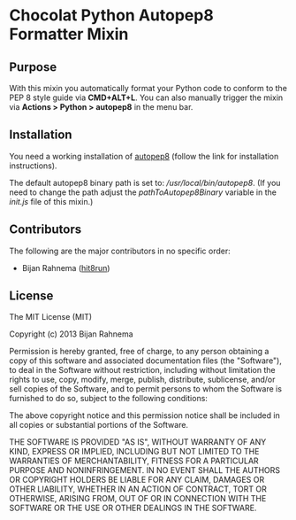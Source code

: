 # Chocolat Python Autopep8 Formatter Mixin

## Purpose
With this mixin you automatically format your Python code to conform to the PEP 8 style guide via **CMD+ALT+L**.
You can also manually trigger the mixin via **Actions > Python > autopep8** in the menu bar.


## Installation
You need a working installation of [autopep8](https://github.com/hhatto/autopep8) (follow the link for installation instructions).

The default autopep8 binary path is set to: */usr/local/bin/autopep8*. 
(If you need to change the path adjust the *pathToAutopep8Binary* variable in the *init.js* file of this mixin.)

## Contributors

The following are the major contributors in no specific order:

  * Bijan Rahnema ([hit8run](http://github.com/hit8run))

## License 

The MIT License (MIT)

Copyright (c) 2013 Bijan Rahnema

Permission is hereby granted, free of charge, to any person obtaining a copy of
this software and associated documentation files (the "Software"), to deal in
the Software without restriction, including without limitation the rights to
use, copy, modify, merge, publish, distribute, sublicense, and/or sell copies of
the Software, and to permit persons to whom the Software is furnished to do so,
subject to the following conditions:

The above copyright notice and this permission notice shall be included in all
copies or substantial portions of the Software.

THE SOFTWARE IS PROVIDED "AS IS", WITHOUT WARRANTY OF ANY KIND, EXPRESS OR
IMPLIED, INCLUDING BUT NOT LIMITED TO THE WARRANTIES OF MERCHANTABILITY, FITNESS
FOR A PARTICULAR PURPOSE AND NONINFRINGEMENT. IN NO EVENT SHALL THE AUTHORS OR
COPYRIGHT HOLDERS BE LIABLE FOR ANY CLAIM, DAMAGES OR OTHER LIABILITY, WHETHER
IN AN ACTION OF CONTRACT, TORT OR OTHERWISE, ARISING FROM, OUT OF OR IN
CONNECTION WITH THE SOFTWARE OR THE USE OR OTHER DEALINGS IN THE SOFTWARE.
